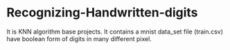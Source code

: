 # Recognizing-Handwritten-digits
It is KNN algorithm base projects. It contains a mnist data_set file (train.csv) have boolean form of  digits in many different pixel.

